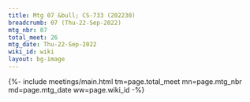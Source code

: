 ```yaml
---
title: Mtg 07 &bull; CS-733 (202230)
breadcrumb: 07 (Thu-22-Sep-2022)
mtg_nbr: 07
total_meet: 26
mtg_date: Thu-22-Sep-2022
wiki_id: wiki
layout: bg-image
---
```


{%- include meetings/main.html
    tm=page.total_meet
    mn=page.mtg_nbr
    md=page.mtg_date
    ww=page.wiki_id
-%}
